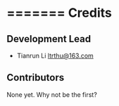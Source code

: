 =======
Credits
=======

Development Lead
----------------

* Tianrun Li <ltrthu@163.com>


Contributors
------------

None yet. Why not be the first?
